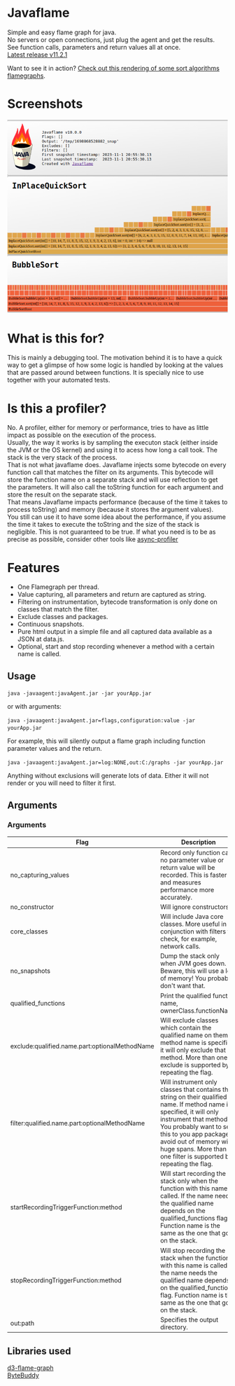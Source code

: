 # Javaflame

Simple and easy flame graph for java.  
No servers or open connections, just plug the agent and get the results.   
See function calls, parameters and return values all at once.  
[Latest release v11.2.1](https://github.com/beothorn/javaflame/releases/download/v11.2.1/javaAgent.jar)

Want to see it in action? [Check out this rendering of some sort algorithms flamegraphs](https://beothorn.github.io/javaflame).

# Screenshots  

![flamegraph detailed](https://github.com/beothorn/javaflame/blob/main/screenshotDetailed.png?raw=true)

# What is this for?

This is mainly a debugging tool. The motivation behind it is to have a quick way to get a glimpse of how some logic is handled by looking at the values that are passed around between functions. It is specially nice to use together with your automated tests.  

# Is this a profiler?

No. A profiler, either for memory or performance, tries to have as little impact as possible on the execution of the process.  
Usually, the way it works is by sampling the executon stack (either inside the JVM or the OS kernel) and using it to acess how long a call took. The stack is the very stack of the process.  
That is not what javaflame does. Javaflame injects some bytecode on every function call that matches the filter on its arguments. This bytecode will store the function name on a separate stack and will use reflection to get the parameters. It will also call the toString function for each argument and store the result on the separate stack.  
That means Javaflame impacts performance (because of the time it takes to process toString) and memory (because it stores the argument values).  
You still can use it to have some idea about the performance, if you assume the time it takes to execute the toString and the size of the stack is negligible. This is not guaranteed to be true. If what you need is to be as precise as possible, consider other tools like [async-profiler](https://github.com/async-profiler/async-profiler)

# Features

- One Flamegraph per thread.
- Value capturing, all parameters and return are captured as string.
- Filtering on instrumentation, bytecode transformation is only done on classes that match the filter.
- Exclude classes and packages.
- Continuous snapshots.
- Pure html output in a simple file and all captured data available as a JSON at data.js.
- Optional, start and stop recording whenever a method with a certain name is called.

## Usage

`java -javaagent:javaAgent.jar -jar yourApp.jar` 

or with arguments:  

`java -javaagent:javaAgent.jar=flags,configuration:value -jar yourApp.jar` 

For example, this will silently output a flame graph including function parameter values and the return.  

`java -javaagent:javaAgent.jar=log:NONE,out:C:/graphs -jar yourApp.jar` 

Anything without exclusions will generate lots of data. Either it will not render or you will need to filter it first.

## Arguments

### Arguments

| Flag | Description | Example |
| --- | --- | --- |
| no_capturing_values | Record only function call, no parameter value or return value will be recorded. This is faster and measures performance more accurately. | `java -javaagent:javaAgent.jar=no_capturing_values -jar yourApp.jar` |
| no_constructor | Will ignore constructors | `java -javaagent:javaAgent.jar=no_constructor -jar yourApp.jar` |
| core_classes | Will include Java core classes. More useful in conjunction with filters to check, for example, network calls. | `java -javaagent:javaAgent.jar=core_classes -jar yourApp.jar` |
| no_snapshots | Dump the stack only when JVM goes down. Beware, this will use a lot of memory! You probably don't want that. | `java -javaagent:javaAgent.jar=no_snapshots -jar yourApp.jar` |
| qualified_functions | Print the qualified function name, ownerClass.functionName | `java -javaagent:javaAgent.jar=qualified_functions -jar yourApp.jar` |
| exclude:qualified.name.part:optionalMethodName | Will exclude classes which contain the qualified name on them. If method name is specified, it will only exclude that method. More than one exclude is supported by repeating the flag. | `java -javaagent:javaAgent.jar=exclude:com.github.myApp,exclude:com.foo.bar -jar yourApp.jar` |
| filter:qualified.name.part:optionalMethodName | Will instrument only classes that contains this string on their qualified name. If method name is specified, it will only instrument that method. You probably want to set this to you app package to avoid out of memory with huge spans. More than one filter is supported by repeating the flag. | `java -javaagent:javaAgent.jar=filter:com.github.myApp,filter:com.github.other -jar yourApp.jar` |
| startRecordingTriggerFunction:method | Will start recording the stack only when the function with this name is called. If the name needs the qualified name depends on the qualified_functions flag. Function name is the same as the one that goes on the stack. | `java -javaagent:javaAgent.jar=startRecordingTriggerFunction:MyObject.afterSetup -jar yourApp.jar` |
| stopRecordingTriggerFunction:method | Will stop recording the stack when the function with this name is called. If the name needs the qualified name depends on the qualified_functions flag. Function name is the same as the one that goes on the stack. | `java -javaagent:javaAgent.jar=stopRecordingTriggerFunction:MyObject.afterJobIsDone -jar yourApp.jar` |
| out:path | Specifies the output directory. | `java -javaagent:javaAgent.jar=out:/tmp/flameOut -jar yourApp.jar` |


## Libraries used

[d3-flame-graph](https://github.com/spiermar/d3-flame-graph)  
[ByteBuddy](https://bytebuddy.net)  
